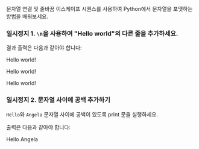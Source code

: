 문자열 연결 및 줄바꿈 이스케이프 시퀀스를 사용하여 Python에서 문자열을 포맷하는 방법을 배워보세요.

### 일시정지 1. `\n`을 사용하여 "Hello world"의 다른 줄을 추가하세요.

결과 출력은 다음과 같아야 합니다:

Hello world!

Hello world!

Hello world!

### 일시정지 2. 문자열 사이에 공백 추가하기

`Hello`와 `Angela` 문자열 사이에 공백이 있도록 print 문을 실행하세요.

출력은 다음과 같아야 합니다:

Hello Angela